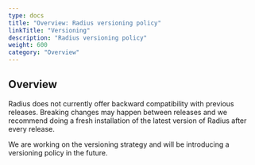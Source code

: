```yaml
---
type: docs
title: "Overview: Radius versioning policy"
linkTitle: "Versioning"
description: "Radius versioning policy"
weight: 600
category: "Overview"
---
```


## Overview

Radius does not currently offer backward compatibility with previous releases. Breaking changes may happen between releases and we recommend doing a fresh installation of the latest version of Radius after every release.

We are working on the versioning strategy and will be introducing a versioning policy in the future.
